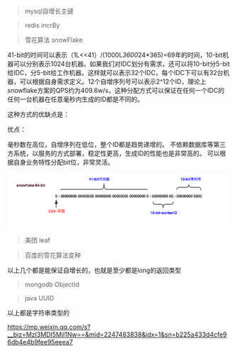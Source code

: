 > mysql自增长主键

> redis incrBy

> 雪花算法 snowFlake

41-bit的时间可以表示（1L<<41）/(1000L*3600*24*365)=69年的时间，10-bit机器可以分别表示1024台机器。如果我们对IDC划分有需求，还可以将10-bit分5-bit给IDC，分5-bit给工作机器。这样就可以表示32个IDC，每个IDC下可以有32台机器，可以根据自身需求定义。12个自增序列号可以表示2^12个ID，理论上snowflake方案的QPS约为409.6w/s，这种分配方式可以保证在任何一个IDC的任何一台机器在任意毫秒内生成的ID都是不同的。

这种方式的优缺点是：

优点：

毫秒数在高位，自增序列在低位，整个ID都是趋势递增的。
不依赖数据库等第三方系统，以服务的方式部署，稳定性更高，生成ID的性能也是非常高的。
可以根据自身业务特性分配bit位，非常灵活。

![雪花算法](snowflake.png)

> 美团 leaf

> 百度的雪花算法变种

以上几个都是能保证自增长的，也就是至少都是long的返回类型


>mongodb ObjectId

>java UUID

以上都是字符串类型的


https://mp.weixin.qq.com/s?__biz=MzI3MDI5MjI1Nw==&mid=2247483838&idx=1&sn=b225a433d4cfe96db4e4b9fee95eeea7
